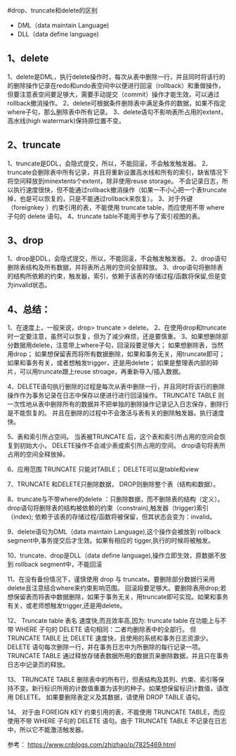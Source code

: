 #drop、truncate和delete的区别


- DML（data maintain Language)
- DLL（data define language)

## 1、delete

1、delete是DML，执行delete操作时，每次从表中删除一行，并且同时将该行的的删除操作记录在redo和undo表空间中以便进行回滚（rollback）和重做操作，
但要注意表空间要足够大，需要手动提交（commit）操作才能生效，可以通过rollback撤消操作。
2、delete可根据条件删除表中满足条件的数据，如果不指定where子句，那么删除表中所有记录。
3、delete语句不影响表所占用的extent，高水线(high watermark)保持原位置不变。

## 2、truncate

1、truncate是DDL，会隐式提交，所以，不能回滚，不会触发触发器。
2、truncate会删除表中所有记录，并且将重新设置高水线和所有的索引，缺省情况下将空间释放到minextents个extent，除非使用reuse storage。
不会记录日志，所以执行速度很快，但不能通过rollback撤消操作（如果一不小心把一个表truncate掉，也是可以恢复的，只是不能通过rollback来恢复）。
3、对于外键（foreignkey ）约束引用的表，不能使用 truncate table，而应使用不带 where 子句的 delete 语句。
4、truncate table不能用于参与了索引视图的表。

## 3、drop
1、drop是DDL，会隐式提交，所以，不能回滚，不会触发触发器。
2、drop语句删除表结构及所有数据，并将表所占用的空间全部释放。
3、drop语句将删除表的结构所依赖的约束，触发器，索引，依赖于该表的存储过程/函数将保留,但是变为invalid状态。

 
## 4、总结：

1、在速度上，一般来说，drop> truncate > delete。
2、在使用drop和truncate时一定要注意，虽然可以恢复，但为了减少麻烦，还是要慎重。
3、如果想删除部分数据用delete，注意带上where子句，回滚段要足够大；
   如果想删除表，当然用drop； 
   如果想保留表而将所有数据删除，如果和事务无关，用truncate即可；
   如果和事务有关，或者想触发trigger，还是用delete；
   如果是整理表内部的碎片，可以用truncate跟上reuse stroage，再重新导入/插入数据。
   

4、DELETE语句执行删除的过程是每次从表中删除一行，并且同时将该行的删除操作作为事务记录在日志中保存以便进行进行回滚操作。
TRUNCATE TABLE 则一次性地从表中删除所有的数据并不把单独的删除操作记录记入日志保存，删除行是不能恢复的。
并且在删除的过程中不会激活与表有关的删除触发器。执行速度快。

5、表和索引所占空间。
当表被TRUNCATE 后，这个表和索引所占用的空间会恢复到初始大小，
DELETE操作不会减少表或索引所占用的空间。
drop语句将表所占用的空间全释放掉。

6、应用范围
TRUNCATE 只能对TABLE；         DELETE可以是table和view

7、TRUNCATE 和DELETE只删除数据， DROP则删除整个表（结构和数据）。

8、truncate与不带where的delete ：只删除数据，而不删除表的结构（定义）。drop语句将删除表的结构被依赖的约束（constrain),触发器（trigger)索引（index);
依赖于该表的存储过程/函数将被保留，但其状态会变为：invalid。

9、delete语句为DML（data maintain Language),这个操作会被放到 rollback segment中,事务提交后才生效。如果有相应的 tigger,执行的时候将被触发。

10、truncate、drop是DLL（data define language),操作立即生效，原数据不放到 rollback segment中，不能回滚

11、在没有备份情况下，谨慎使用 drop 与 truncate。要删除部分数据行采用delete且注意结合where来约束影响范围。
回滚段要足够大。要删除表用drop;若想保留表而将表中数据删除，如果于事务无关，用truncate即可实现。如果和事务有关，或老师想触发trigger,还是用delete。

12、 Truncate table 表名 速度快,而且效率高,因为: 
truncate table 在功能上与不带 WHERE 子句的 DELETE 语句相同：二者均删除表中的全部行。
但 TRUNCATE TABLE 比 DELETE 速度快，且使用的系统和事务日志资源少。DELETE 语句每次删除一行，并在事务日志中为所删除的每行记录一项。
TRUNCATE TABLE 通过释放存储表数据所用的数据页来删除数据，并且只在事务日志中记录页的释放。 

13、 TRUNCATE TABLE 删除表中的所有行，但表结构及其列、约束、索引等保持不变。新行标识所用的计数值重置为该列的种子。如果想保留标识计数值，请改用 DELETE。
如果要删除表定义及其数据，请使用 DROP TABLE 语句。 

14、 对于由 FOREIGN KEY 约束引用的表，不能使用 TRUNCATE TABLE，而应使用不带 WHERE 子句的 DELETE 语句。由于 TRUNCATE TABLE 不记录在日志中，所以它不能激活触发器。






参考：
https://www.cnblogs.com/zhizhao/p/7825469.html
